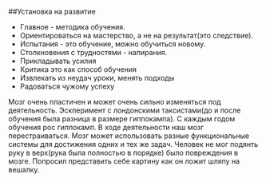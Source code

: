 ##Установка на развитие
- Главное - методика обучения.
- Ориентироваться на мастерство, а не на результат(это следствие). 
- Испытания - это обучение, можно обучиться новому. 
- Столкновения с трудностями - напирания. 
- Прикладывать усилия
- Критика это как способ обучения
- Извлекать из неудач уроки, менять подходы
- Радоваться чужому успеху

Мозг очень пластичен и может очень сильно изменяться под деятельность. Эскперимент с лондонскими таксистами(до и после обучения была разница в размере гиппокампа).
С каждым годом обучения рос гиппокамп. В ходе деятельности наш мозг перестраиваться. 
Мозг может использовать разные функциональные системы для достижения одних и тех же задач. Человек не мог подянть руку в верх(рука была полностью в порядке) было повреждения в мозге.
Попросил представить себе картину как он ложит шляпу на вешалку. 
